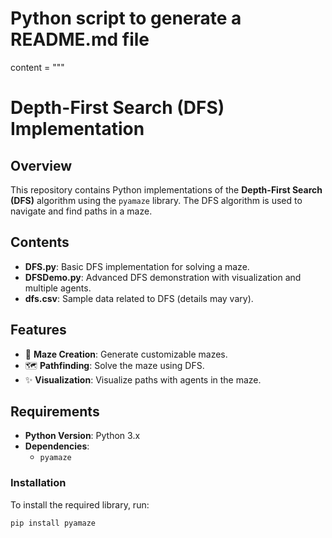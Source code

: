 # Python script to generate a README.md file

content = """
# Depth-First Search (DFS) Implementation

## Overview
This repository contains Python implementations of the **Depth-First Search (DFS)** algorithm using the `pyamaze` library. The DFS algorithm is used to navigate and find paths in a maze.

## Contents
- **DFS.py**: Basic DFS implementation for solving a maze.
- **DFSDemo.py**: Advanced DFS demonstration with visualization and multiple agents.
- **dfs.csv**: Sample data related to DFS (details may vary).

## Features
- 🧩 **Maze Creation**: Generate customizable mazes.
- 🗺️ **Pathfinding**: Solve the maze using DFS.
- ✨ **Visualization**: Visualize paths with agents in the maze.

## Requirements
- **Python Version**: Python 3.x
- **Dependencies**:
  - `pyamaze`

### Installation
To install the required library, run:
```bash
pip install pyamaze
